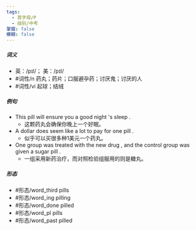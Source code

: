 ```yaml
---
tags:
  - 首字母/P
  - 级别/中考
掌握: false
模糊: false
---
```

##### 词义
- 英：/pɪl/； 美：/pɪl/
- #词性/n  药丸；药片；口服避孕药；讨厌鬼；讨厌的人
- #词性/vi  起球；结绒
##### 例句
- This pill will ensure you a good night 's sleep .
	- 这颗药丸会确保你晚上一个好眠。
- A dollar does seem like a lot to pay for one pill .
	- 似乎可以买很多种1美元一个药丸。
- One group was treated with the new drug , and the control group was given a sugar pill .
	- 一组采用新药治疗，而对照检验组服用的则是糖丸。
##### 形态
- #形态/word_third pills
- #形态/word_ing pilling
- #形态/word_done pilled
- #形态/word_pl pills
- #形态/word_past pilled
